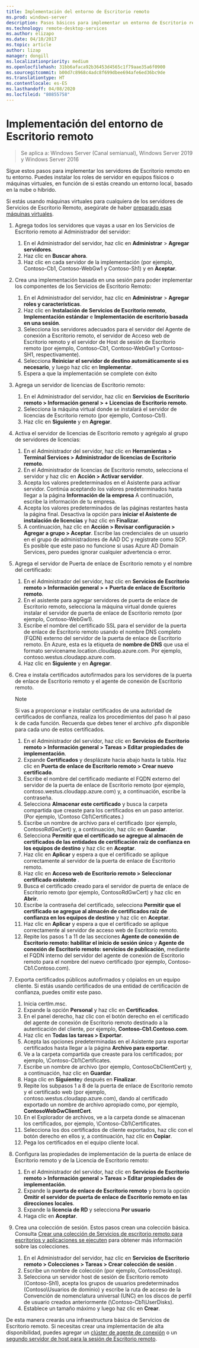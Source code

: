 ```yaml
---
title: Implementación del entorno de Escritorio remoto
ms.prod: windows-server
description: Pasos básicos para implementar un entorno de Escritorio remoto.
ms.technology: remote-desktop-services
ms.author: elizapo
ms.date: 04/10/2017
ms.topic: article
author: lizap
manager: dongill
ms.localizationpriority: medium
ms.openlocfilehash: 31bb6afaca92b36453d4565c1f79aae35a6f0900
ms.sourcegitcommit: b00d7c8968c4adc8f699dbee694afe6ed36bc9de
ms.translationtype: HT
ms.contentlocale: es-ES
ms.lasthandoff: 04/08/2020
ms.locfileid: "80855758"
---
```

# <a name="deploy-your-remote-desktop-environment"></a>Implementación del entorno de Escritorio remoto

>Se aplica a: Windows Server (Canal semianual), Windows Server 2019 y Windows Server 2016

Sigue estos pasos para implementar los servidores de Escritorio remoto en tu entorno. Puedes instalar los roles de servidor en equipos físicos o máquinas virtuales, en función de si estás creando un entorno local, basado en la nube o híbrido. 

Si estás usando máquinas virtuales para cualquiera de los servidores de Servicios de Escritorio Remoto, asegúrate de haber [preparado esas máquinas virtuales](rds-prepare-vms.md).
  
  
1.  Agrega todos los servidores que vayas a usar en los Servicios de Escritorio remoto al Administrador del servidor:  
    1.  En el Administrador del servidor, haz clic en **Administrar** > **Agregar servidores**.  
    2.  Haz clic en **Buscar ahora**.  
    3.  Haz clic en cada servidor de la implementación (por ejemplo, Contoso-Cb1, Contoso-WebGw1 y Contoso-Sh1) y en **Aceptar**.  
2.  Crea una implementación basada en una sesión para poder implementar los componentes de los Servicios de Escritorio Remoto:  
    1.  En el Administrador del servidor, haz clic en **Administrar** > **Agregar roles y características**.  
    2.  Haz clic en **Instalación de Servicios de Escritorio remoto**, **Implementación estándar** e **Implementación de escritorio basada en una sesión**.  
    3.  Selecciona los servidores adecuados para el servidor del Agente de conexión a Escritorio remoto, el servidor de Acceso web de Escritorio remoto y el servidor de Host de sesión de Escritorio remoto (por ejemplo, Contoso-Cb1, Contoso-WebGw1 y Contoso-SH1, respectivamente).  
    4.  Selecciona **Reiniciar el servidor de destino automáticamente si es necesario**, y luego haz clic en **Implementar**.  
    5.  Espera a que la implementación se complete con éxito  
3.  Agrega un servidor de licencias de Escritorio remoto:  
    1.  En el Administrador del servidor, haz clic en **Servicios de Escritorio remoto > Información general > + Licencias de Escritorio remoto**.  
    2.  Selecciona la máquina virtual donde se instalará el servidor de licencias de Escritorio remoto (por ejemplo, Contoso-Cb1).  
    3.  Haz clic en **Siguiente** y en **Agregar**.  
4.  Activa el servidor de licencias de Escritorio remoto y agrégalo al grupo de servidores de licencias:  
    1.  En el Administrador del servidor, haz clic en **Herramientas > Terminal Services > Administrador de licencias de Escritorio remoto**.  
    2.  En el Administrador de licencias de Escritorio remoto, selecciona el servidor y haz clic en **Acción > Activar servidor**.  
    3.  Acepta los valores predeterminados en el Asistente para activar servidor. Continúa aceptando los valores predeterminados hasta llegar a la página **Información de la empresa** A continuación, escribe la información de tu empresa.  
    4.  Acepta los valores predeterminados de las páginas restantes hasta la página final. Desactiva la opción para **iniciar el Asistente de instalación de licencias** y haz clic en **Finalizar**.  
    5.  A continuación, haz clic en **Acción > Revisar configuración > Agregar a grupo > Aceptar**. Escribe las credenciales de un usuario en el grupo de administradores de AAD DC y regístrate como SCP. Es posible que este paso no funcione si usas Azure AD Domain Services, pero puedes ignorar cualquier advertencia o error.  
5.  Agrega el servidor de Puerta de enlace de Escritorio remoto y el nombre del certificado:  
    1.  En el Administrador del servidor, haz clic en **Servicios de Escritorio remoto > Información general > + Puerta de enlace de Escritorio remoto**.  
    2.  En el asistente para agregar servidores de puerta de enlace de Escritorio remoto, selecciona la máquina virtual donde quieres instalar el servidor de puerta de enlace de Escritorio remoto (por ejemplo, Contoso-WebGw1).  
    3.  Escribe el nombre del certificado SSL para el servidor de la puerta de enlace de Escritorio remoto usando el nombre DNS completo (FQDN) externo del servidor de la puerta de enlace de Escritorio remoto. En Azure, esta es la etiqueta de **nombre de DNS** que usa el formato servicename.location.cloudapp.azure.com. Por ejemplo, contoso.westus.cloudapp.azure.com.  
    4.  Haz clic en **Siguiente** y en **Agregar**.
6.  Crea e instala certificados autofirmados para los servidores de la puerta de enlace de Escritorio remoto y el agente de conexión de Escritorio remoto.

       > [!NOTE]
       > Si vas a proporcionar e instalar certificados de una autoridad de certificados de confianza, realiza los procedimientos del paso h al paso k de cada función. Recuerda que debes tener el archivo .pfx disponible para cada uno de estos certificados.
       
    1.  En el Administrador del servidor, haz clic en **Servicios de Escritorio remoto > Información general > Tareas > Editar propiedades de implementación**.  
    2.  Expande **Certificados** y desplázate hacia abajo hasta la tabla. Haz clic en **Puerta de enlace de Escritorio remoto > Crear nuevo certificado**.  
    3.  Escribe el nombre del certificado mediante el FQDN externo del servidor de la puerta de enlace de Escritorio remoto (por ejemplo, contoso.westus.cloudapp.azure.com) y, a continuación, escribe la contraseña.  
    4.  Selecciona **Almacenar este certificado** y busca la carpeta compartida que creaste para los certificados en un paso anterior. (Por ejemplo, \Contoso Cb1\Certificates.)  
    5.  Escribe un nombre de archivo para el certificado (por ejemplo, ContosoRdGwCert) y, a continuación, haz clic en **Guardar**.  
    6.  Selecciona **Permitir que el certificado se agregue al almacén de certificados de las entidades de certificación raíz de confianza en los equipos de destino** y haz clic en **Aceptar**.  
    7.  Haz clic en **Aplicar** y espera a que el certificado se aplique correctamente al servidor de la puerta de enlace de Escritorio remoto.  
    8.  Haz clic en **Acceso web de Escritorio remoto > Seleccionar certificado existente** .  
    9.  Busca el certificado creado para el servidor de puerta de enlace de Escritorio remoto (por ejemplo, ContosoRdGwCert) y haz clic en **Abrir**.  
    10. Escribe la contraseña del certificado, selecciona **Permitir que el certificado se agregue al almacén de certificados raíz de confianza en los equipos de destino** y haz clic en **Aceptar**.  
    11. Haz clic en **Aplicar** y espera a que el certificado se aplique correctamente al servidor de acceso web de Escritorio remoto.  
    12. Repite los pasos 1 a 11 de las secciones **Agente de conexión de Escritorio remoto: habilitar el inicio de sesión único** y **Agente de conexión de Escritorio remoto: servicios de publicación**, mediante el FQDN interno del servidor del agente de conexión de Escritorio remoto para el nombre del nuevo certificado (por ejemplo, Contoso-Cb1.Contoso.com).  
7.  Exporta certificados públicos autofirmados y cópialos en un equipo cliente. Si estás usando certificados de una entidad de certificación de confianza, puedes omitir este paso.  
    1.  Inicia certlm.msc.  
    2.  Expande la opción **Personal** y haz clic en **Certificados**.  
    3.  En el panel derecho, haz clic con el botón derecho en el certificado del agente de conexión de Escritorio remoto destinado a la autenticación del cliente, por ejemplo, **Contoso-Cb1.Contoso.com**.  
    4.  Haz clic en **Todas las tareas > Exportar**.  
    5.  Acepta las opciones predeterminadas en el Asistente para exportar certificados hasta llegar a la página **Archivo para exportar**.  
    6.  Ve a la carpeta compartida que creaste para los certificados; por ejemplo, \Contoso-Cb1\Certificates.  
    7.  Escribe un nombre de archivo (por ejemplo, ContosoCbClientCert) y, a continuación, haz clic en **Guardar**.  
    8.  Haga clic en **Siguiente**y después en **Finalizar**.  
    9.  Repite los subpasos 1 a 8 de la puerta de enlace de Escritorio remoto y el certificado web (por ejemplo, contoso.westus.cloudapp.azure.com), dando al certificado exportado un nombre de archivo apropiado como, por ejemplo, **ContosoWebGwClientCert**.  
    10. En el Explorador de archivos, ve a la carpeta donde se almacenan los certificados, por ejemplo, \Contoso-Cb1\Certificates.  
    11. Selecciona los dos certificados de cliente exportados, haz clic con el botón derecho en ellos y, a continuación, haz clic en **Copiar**.  
    12. Pega los certificados en el equipo cliente local.  
8.  Configura las propiedades de implementación de la puerta de enlace de Escritorio remoto y de la Licencia de Escritorio remoto:  
    1.  En el Administrador del servidor, haz clic en **Servicios de Escritorio remoto > Información general > Tareas > Editar propiedades de implementación**.  
    2.  Expande la **puerta de enlace de Escritorio remoto** y borra la opción **Omitir el servidor de puerta de enlace de Escritorio remoto en las direcciones locales**.  
    3.  Expande la **licencia de RD** y selecciona **Por usuario**  
    4.  Haga clic en **Aceptar**.  
10. Crea una colección de sesión. Estos pasos crean una colección básica. Consulta [Crear una colección de Servicios de escritorio remoto para escritorios y aplicaciones se ejecuten](rds-create-collection.md) para obtener más información sobre las colecciones.
 
    1.  En el Administrador del servidor, haz clic en **Servicios de Escritorio remoto > Colecciones > Tareas > Crear colección de sesión** .  
    2.  Escribe un nombre de colección (por ejemplo, ContosoDesktop).  
    3.  Selecciona un servidor host de sesión de Escritorio remoto (Contoso-Sh1), acepta los grupos de usuarios predeterminados (Contoso\Usuarios de dominio) y escribe la ruta de acceso de la Convención de nomenclatura universal (UNC) en los discos de perfil de usuario creados anteriormente (\Contoso-Cb1\UserDisks).  
    4.  Establece un tamaño máximo y luego haz clic en **Crear**.  
  

De esta manera crearás una infraestructura básica de Servicios de Escritorio remoto. Si necesitas crear una implementación de alta disponibilidad, puedes agregar un [clúster de agente de conexión](rds-connection-broker-cluster.md) o un [segundo servidor de host para la sesión de Escritorio remoto](rds-scale-rdsh-farm.md).

